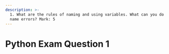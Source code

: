 ```yaml
---
description: >-
  1. What are the rules of naming and using variables. What can you do to avoid
  name errors? Mark: 5
---
```


# Python Exam Question 1

